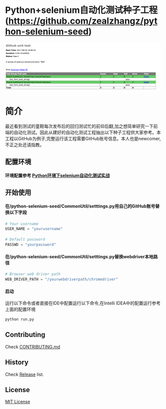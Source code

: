 # Python+selenium自动化测试种子工程 (https://github.com/zealzhangz/python-selenium-seed)

![测试结果](https://github.com/zealzhangz/python-selenium-seed/blob/master/result.png)

# 简介
最近看到测试的童鞋每次发布后的回归测试忙的前仰后翻,加之想简单研究一下前端的自动化测试。因此从建好的自动化测试工程抽出以下种子工程供大家参考。本工程以GitHub为例子,完整运行该工程需要GitHub账号信息。本人也是newcomer,不正之处还请指教。

## 配置环境
#### 环境配置参考 [Python环境下selenium自动化测试实战](https://zealzhangz.gitbooks.io/python-selenium)

## 开始使用
#### 在/python-selenium-seed/CommonUtil/setttings.py用自己的GitHub账号替换以下字段
```python
# Your username
USER_NAME = "yourusername"

# Default password
PASSWD = "yourpassword"
```
#### 在/python-selenium-seed/CommonUtil/setttings.py替换webdriver本地路径
```python
# Browser web driver path
WEB_DRIVER_PATH = "/yourwebdriverpath/chromedriver"
```
#### 启动
运行以下命令或者直接在IDE中配置运行以下命令,在Intelli IDEA中的配置运行参考上面的配置环境
```sh
python run.py
```

## Contributing

Check [CONTRIBUTING.md](https://github.com/zealzhangz/python-selenium-seed/blob/master/CONTRIBUTING.md)

## History

Check [Release](https://github.com/zealzhangz/python-selenium-seed/releases) list.

## License

[MIT License](http://zenorocha.mit-license.org/)